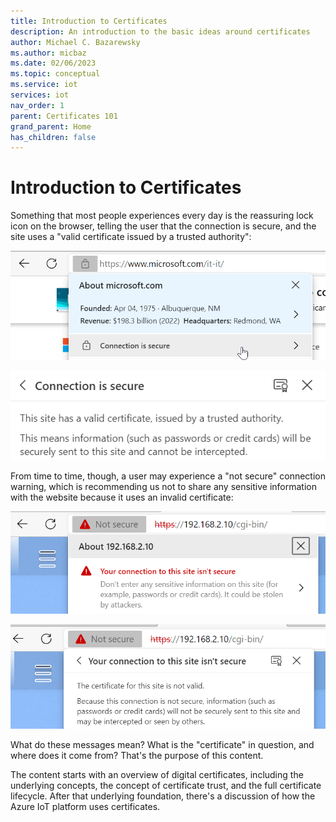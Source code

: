```yaml
---
title: Introduction to Certificates
description: An introduction to the basic ideas around certificates
author: Michael C. Bazarewsky
ms.author: micbaz
ms.date: 02/06/2023
ms.topic: conceptual
ms.service: iot
services: iot
nav_order: 1
parent: Certificates 101
grand_parent: Home
has_children: false
---
```


# Introduction to Certificates

Something that most people experiences every day is the reassuring lock
icon on the browser, telling the user that the connection is secure, and
the site uses a "valid certificate issued by a trusted authority":

![Browser connection details indicating "Connection is secure"](media/Certificates_2.png)

![Browser "Connection is secure" details](media/Certificates_3.png)

From time to time, though, a user may experience a "not secure"
connection warning, which is recommending us not to share any sensitive
information with the website because it uses an invalid certificate:

!["Your connection to this site isn't secure"](media/Certificates_4.png)

![Browser "Your connection to this site isn't secure" details](media/Certificates_5.png)

What do these messages mean? What is the "certificate" in question, and
where does it come from? That's the purpose of this content.

The content starts with an overview of digital certificates, including
the underlying concepts, the concept of certificate trust, and the full
certificate lifecycle. After that underlying foundation, there's a
discussion of how the Azure IoT platform uses certificates.

